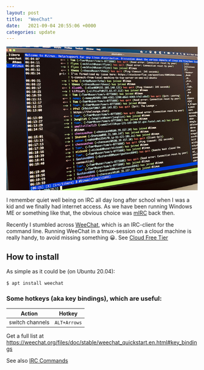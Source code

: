 ```yaml
---
layout: post
title:  "WeeChat"
date:   2021-09-04 20:55:06 +0000
categories: update
---
```


![weechat](/assets/weechat.png)

I remember quiet well being on IRC all day long after school when I was a kid and we finally had internet access. As we have been running Windows ME or something like that, the obvious choice was [mIRC](https://www.mirc.com) back then.

Recently I stumbled across [WeeChat](https://weechat.org), which is an IRC-client for the command line. Running WeeChat in a tmux-session on a cloud machine is really handy, to avoid missing something 😀. See [Cloud Free Tier](/update/2021/09/05/Cloud-Free-Tier.html)

## How to install
As simple as it could be (on Ubuntu 20.04):
```
$ apt install weechat
```

### Some hotkeys (aka key bindings), which are useful:

Action | Hotkey
----|---
switch channels | ``ALT+Arrows``

Get a full list at https://weechat.org/files/doc/stable/weechat_quickstart.en.html#key_bindings

See also [IRC Commands](/update/2021/09/04/IRC-Commands.html)


